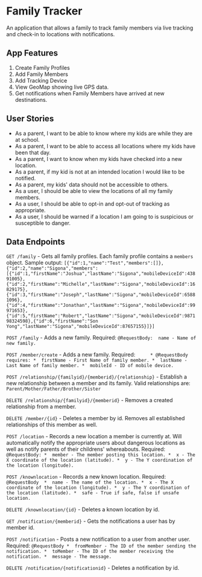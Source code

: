 # Family Tracker
An application that allows a family to track family members via live tracking and check-in to locations with notifications.

## App Features
1) Create Family Profiles
2) Add Family Members
3) Add Tracking Device
4) View GeoMap showing live GPS data.
5) Get notifications when Family Members have arrived at new destinations.

## User Stories
- As a parent, I want to be able to know where my kids are while they are at school.
- As a parent, I want to be able to access all locations where my kids have been that day.
- As a parent, I want to know when my kids have checked into a new location.
- As a parent, if my kid is not at an intended location I would like to be notified.
- As a parent, my kids' data should not be accessible to others.
- As a user, I should be able to view the locations of all my family members.
- As a user, I should be able to opt-in and opt-out of tracking as appropriate.
- As a user, I should be warned if a location I am going to is suspicious or susceptible to danger.

## Data Endpoints
`GET /family` - Gets all family profiles. Each family profile contains a `members` object. Sample output:
```[{"id":1,"name":"Test","members":[]},{"id":2,"name":"Sigona","members":[{"id":1,"firstName":"Joshua","lastName":"Sigona","mobileDeviceId":43891005},{"id":2,"firstName":"Michelle","lastName":"Sigona","mobileDeviceId":16829175},{"id":3,"firstName":"Joseph","lastName":"Sigona","mobileDeviceId":65881096},{"id":4,"firstName":"Jonathan","lastName":"Sigona","mobileDeviceId":99971653},{"id":5,"firstName":"Robert","lastName":"Sigona","mobileDeviceId":987198324598},{"id":6,"firstName":"Son Yong","lastName":"Sigona","mobileDeviceId":87657155}]}]```

`POST /family` - Adds a new family. Required: ```@RequestBody: 
name - Name of new family.```

`POST /member/create` - Adds a new family. Required: ```	 * @RequestBody requires:
	 * 	firstName - First Name of family member.
	 * 	lastName - Last Name of family member.
	 * 	mobileId - ID of mobile device.```
   
`POST /relationship/{familyid}/{memberid}/{relationship}` - Establish a new relationship between a member and its family. Valid relationships are: `Parent/Mother/Father/Brother/Sister`

`DELETE /relationship/{familyid}/{memberid}` - Removes a created relationship from a member.

`DELETE /member/{id}` - Deletes a member by id. Removes all established relationships of this member as well.

`POST /location` - Records a new location a member is currently at. Will automatically notify the appropriate users about dangerous locations as well as notify parents of their childrens' whereabouts. Required: ```@RequestBody:
	 * 	member - The member posting this location.
	 *  x - The X coordinate of the location (latitude).
	 *  y - The Y coordination of the location (longitude).```
   
`POST /knownlocation` - Records a new known location. Required: ```@RequestBody 
	 * 	name - The name of the location.
	 *  x - The X coordinate of the location (longitude).
	 *  y - The Y coordination of the location (latitude).
	 *  safe - True if safe, false if unsafe location.```
   
`DELETE /knownlocation/{id}` - Deletes a known location by id.

`GET /notification/{memberid}` - Gets the notifications a user has by member id.

`POST /notification` - Posts a new notification to a user from another user. Required: ```@RequestBody
	 * 	fromMember - The ID of the member sending the notification.
	 *  toMember - The ID of the member receiving the notification.
	 *	message - The message.```
   
`DELETE /notification/{notificationid}` - Deletes a notification by id.
